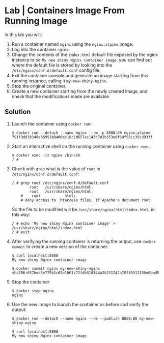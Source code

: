 # Lab | Containers Image From Running Image

In this lab you will:

1. Run a container named `nginx` using the `nginx:alpine` image.
2. Log into the container `nginx`.
3. Change the contents of the `index.html` default file exposed by the nginx
   instance to be `My new shiny Nginx container image`, you can find out where
   the default file is stored by looking into the
   `/etc/nginx/conf.d/default.conf` config file.
4. Exit the container console and generate an image starting from this running
   instance, calling it `my-new-shiny-nginx`.
5. Stop the original container.
6. Create a new container starting from the newly created image, and check that
   the modifications made are available.

## Solution

1. Launch the container using `docker run`:

   ```console
   $ docker run --detach --name nginx --rm -p 8888:80 nginx:alpine
   791f3dd1b349e36991b8400ac10c1d657ac143c7d1b353e8f69f581c35cd033f
   ```

2. Start an interactive shell on the running container using `docker exec`:

   ```console
   $ docker exec -it nginx /bin/sh
   / #
   ```

3. Check with `grep` what is the value of `root` in
   `/etc/nginx/conf.d/default.conf`:

   ```console
   / # grep root /etc/nginx/conf.d/default.conf
           root   /usr/share/nginx/html;
           root   /usr/share/nginx/html;
       #    root           html;
       # deny access to .htaccess files, if Apache's document root
   ```

   So the file to be modified will be `/usr/share/nginx/html/index.html`, in
   this way:

   ```console
   / # echo 'My new shiny Nginx container image' > /usr/share/nginx/html/index.html
   / # exit
   ```

4. After verifying the running container is returning the output, use
   `docker commit` to create a new version of the container:

   ```console
   $ curl localhost:8888
   My new shiny Nginx container image

   $ docker commit nginx my-new-shiny-nginx
   sha256:657bed3e775b2c62e1801c72fdb818144a2b231242a78ff9311288e0bad5765
   ```

5. Stop the container:

   ```console
   $ docker stop nginx
   nginx
   ```

6. Use the new image to launch the container as before and verify the
   output:

   ```console
   $ docker run --detach --name nginx --rm --publish 8888:80 my-new-shiny-nginx

   $ curl localhost:8888
   My new shiny Nginx container image
   ```
